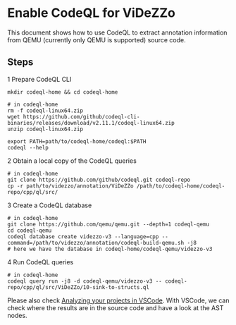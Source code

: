 # Enable CodeQL for ViDeZZo

This document shows how to use CodeQL to extract annotation information from
QEMU (currently only QEMU is supported) source code.

## Steps 

1 Prepare CodeQL CLI

```
mkdir codeql-home && cd codeql-home

# in codeql-home
rm -f codeql-linux64.zip
wget https://github.com/github/codeql-cli-binaries/releases/download/v2.11.1/codeql-linux64.zip
unzip codeql-linux64.zip

export PATH=path/to/codeql-home/codeql:$PATH
codeql --help
```

2 Obtain a local copy of the CodeQL queries

```
# in codeql-home
git clone https://github.com/github/codeql.git codeql-repo
cp -r path/to/videzzo/annotation/ViDeZZo /path/to/codeql-home/codeql-repo/cpp/ql/src/
```

3 Create a CodeQL database

```
# in codeql-home
git clone https://github.com/qemu/qemu.git --depth=1 codeql-qemu
cd codeql-qemu
codeql database create videzzo-v3 --language=cpp --command=/path/to/videzzo/annotation/codeql-build-qemu.sh -j8
# here we have the database in codeql-home/codeql-qemu/videzzo-v3
```

4 Run CodeQL queries

```
# in codeql-home
codeql query run -j8 -d codeql-qemu/videzzo-v3 -- codeql-repo/cpp/ql/src/ViDeZZo/10-sink-to-structs.ql
```

Please also check [Analyzing your projects in
VSCode](https://codeql.github.com/docs/codeql-for-visual-studio-code/analyzing-your-projects/).
With VSCode, we can check where the results are in the source code and have a
look at the AST nodes.
